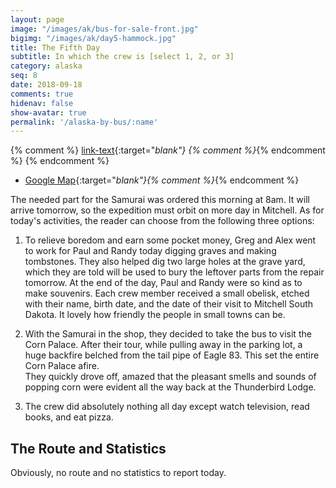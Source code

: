 ```yaml
---
layout: page
image: "/images/ak/bus-for-sale-front.jpg"
bigimg: "/images/ak/day5-hammock.jpg"
title: The Fifth Day
subtitle: In which the crew is [select 1, 2, or 3]
category: alaska
seq: 8
date: 2018-09-18
comments: true
hidenav: false
show-avatar: true
permalink: '/alaska-by-bus/:name'
---
```


{% comment %}
[link-text](link-url){:target="_blank"}
{% comment %}_{% endcomment %}
{% endcomment %}


* [Google Map](https://drive.google.com/open?id=1QToP1iDFNB0dEk8pjlkAVyIr8ThzeEdh&usp=sharing){:target="_blank"}{% comment %}_{% endcomment %} 


The needed part for the Samurai was ordered this morning at 8am.
It will arrive tomorrow, so the expedition must orbit on more day in Mitchell.
As for today's activities, the reader can choose from the following
three options:

1. To relieve boredom and earn some pocket money, Greg and Alex 
went to work for Paul and Randy today digging graves and making
tombstones. They also helped dig two large holes at the grave yard, which
they are told will be used to bury the leftover parts from the repair
tomorrow. At the end of the day, Paul and Randy were so kind as to
make souvenirs.
Each crew member received a small obelisk, etched with their name, birth date, 
and the date of their visit to Mitchell South Dakota. It lovely how
friendly the people in small towns can be.

2. With the Samurai in the shop, they decided to take the bus to visit the
Corn Palace.  After their tour, while pulling away in the parking lot, a huge backfire
belched from the tail pipe of Eagle 83. This set the entire Corn Palace afire.  
They quickly drove off, amazed that the pleasant smells and sounds of popping corn 
were evident all the way back at the Thunderbird Lodge.

3. The crew did absolutely nothing all day except watch television, read 
books, and eat pizza.




## The Route and Statistics

Obviously, no route and no statistics to report today.



